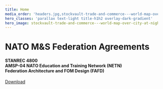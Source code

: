 ```yaml
---
title: Home
media_order: 'headers.jpg,stockvault-trade-and-commerce---world-map-over-city-at-night240624.jpg'
hero_classes: 'parallax text-light title-h1h2 overlay-dark-gradient'
hero_image: stockvault-trade-and-commerce---world-map-over-city-at-night240624.jpg
---
```


# NATO M&S **Federation Agreements**
#### STANREC 4800</br>AMSP-04 NATO Education and Training Network (NETN) </br>Federation Architecture and FOM Design (FAFD)
[Download](https://nso.nato.int/nso/nsdd/APdetails.html?APNo=2268&LA=EN&classes=btn,btn-primary,btn-lg,btn-primary-outline)
